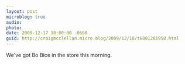 ```yaml
---
layout: post
microblog: true
audio: 
photo: 
date: 2009-12-17 18:00:00 -0600
guid: http://craigmcclellan.micro.blog/2009/12/18/t6801281958.html
---
```

We've got Bo Bice in the store this morning.
